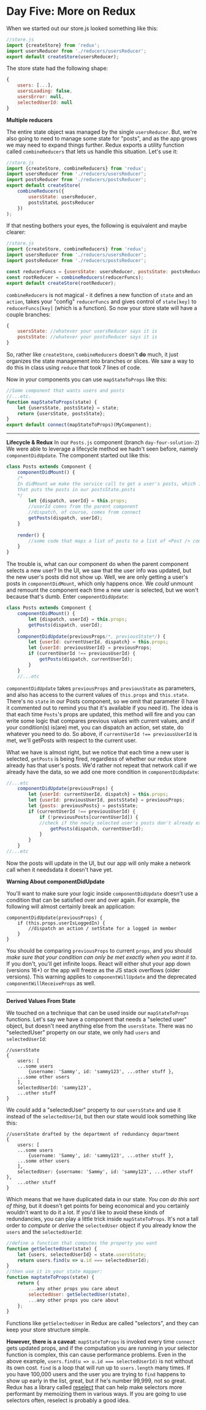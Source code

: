 # Day Five: More on Redux
When we started out our store.js looked something like this:
```javascript
//store.js
import {createStore} from 'redux';
import usersReducer from './reducers/usersReducer';
export default createStore(usersReducer);
```
The store state had the following shape:
```javascript
{
    users: [...],
    usersLoading: false,
    usersError: null,
    selectedUserId: null
}
```
**Multiple reducers**

The entire state object was managed by the single `usersReducer`. But, we're also going to need to manage some state for "posts", and as the app grows we may need to expand things further. Redux exports a utility function called `combineReducers` that lets us handle this situation. Let's use it:
```javascript
//store.js
import {createStore, combineReducers} from 'redux';
import usersReducer from './reducers/usersReducer';
import postsReducer from './reducers/postsReducer';
export default createStore(
    combineReducers({
        usersState: usersReducer,
        postsStateL postsReducer
    })
);
```
If that nesting bothers your eyes, the following is equivalent and maybe clearer:
```javascript
//store.js
import {createStore, combineReducers} from 'redux';
import usersReducer from './reducers/usersReducer';
import postsReducer from './reducers/postsReducer';

const reducerFuncs = {usersState: usersReducer, postsState: postsReducer};
const rootReducer = combineReducers(reducerFuncs);
export default createStore(rootReducer);
```
`combineReducers` is not magical - it defines a new function of `state` and an `action`, takes your "config" `reducerFuncs` and gives control of `state[key]` to `reducerFuncs[key]` (which is a function). So now your store state will have a couple branches:
```javascript
{
    usersState: //whatever your usersReducer says it is
    postsState: //whatever your postsReducer says it is
}
```
So, rather like `createStore`, `combineReducers` doesn't **do** much, it just organizes the state management into branches or slices. We saw a way to do this in class using `reduce` that took 7 lines of code.

Now in your components you can use `mapStateToProps` like this:
```javascript
//Some component that wants users and posts
//...etc.
function mapStateToProps(state) {
    let {usersState, postsState} = state;
    return {usersState, postsState};
}
export default connect(mapStateToProps)(MyComponent);
```
****
**Lifecycle & Redux**
In our `Posts.js` component (branch `day-four-solution-2`) We were able to leverage a lifecycle method we hadn't seen before, namely `componentDidUpdate`. The component started out like this:
```javascript
class Posts extends Component {
    componentDidMount() { 
    /*
    In didMount we make the service call to get a user's posts, which in turn dispatches an action
    that puts the posts in our postsState.posts
    */
        let {dispatch, userId} = this.props; 
        //userId comes from the parent component
        //dispatch, of course, comes from connect
        getPosts(dispatch, userId); 
    }
    
    render() {
        //some code that maps a list of posts to a list of <Post /> components
    }
}
```
The trouble is, what can our component do when the parent component selects a new user? In the UI, we saw that the user info was updated, but the new user's posts did not show up. Well, we are only getting a user's posts in `componentDidMount`, which only happens once. We *could* unmount and remount the component each time a new user is selected, but we won't because that's dumb. Enter `componentDidUpdate`:
```javascript
class Posts extends Component {
    componentDidMount() {
        let {dispatch, userId} = this.props;
        getPosts(dispatch, userId); 
    }
    componentDidUpdate(previousProps/*, previousState*/) {
        let {userId: currentUserId, dispatch} = this.props;
        let {userId: previousUserId} = previousProps;
        if (currentUserId !== previousUserId) {
            getPosts(dispatch, currentUserId);
        }
    }
    //...etc
```
`componentDidUpdate` takes `previousProps` and `previousState` as parameters, and also has access to the current values of  `this.props` and `this.state`. There's no `state` in our Posts component, so we omit that parameter (I have it commented out to remind you that it's available if you need it). The idea is that each time `Posts`'s props are updated, this method will fire and you can write some logic that compares previous values with current values, and if your condition(s) is(are) met, you can dispatch an action, set state, do whatever you need to do. So above, if `currentUserId !== previousUserId` is met, we'll getPosts with respect to the current user.

What we have is almost right, but we notice that each time a new user is selected, `getPosts` is being fired, regardless of whether our redux store already has that user's posts. We'd rather not repeat that network call if we already have the data, so we add one more condition in `componentDidUpdate`:
```javascript
//...etc
    componentDidUpdate(previousProps) {
        let {userId: currentUserId, dispatch} = this.props;
        let {userId: previousUserId, postsState} = previousProps;
        let {posts: previousPosts} = postsState;
        if (currentUserId !== previousUserId) {
            if (!previousPosts[currentUserId]) { 
            //check if the newly selected user's posts don't already exist in the store
                getPosts(dispatch, currentUserId);   
            }
        }
    }
//...etc
```
Now the posts will update in the UI, but our app will only make a network call when it needsdata it doesn't have yet.

**Warning About componentDidUpdate**

You'll want to make sure your logic inside `componentDidUpdate` doesn't use a condition that can be satisfied over and over again. For example, the following will almost certainly break an application:
```
componentDidUpdate(previousProps) {
    if (this.props.userIsLoggedIn) {
        //dispatch an action / setState for a logged in member
    }
}
```
You should be comparing `previousProps` to current `props`, and you should *make sure that your condition can only be met exactly when you want it to*. If you don't, you'll get infinite loops. React will either shut your app down (versions 16+) or the app will freeze as the JS stack overflows (older versions). This warning applies to `componentWillUpdate` and the deprecated `componentWillReceiveProps` as well.


****

**Derived Values From State**

We touched on a technique that can be used inside our `mapStateToProps` functions. Let's say we have a component that needs a "selected user" object, but doesn't need anything else from the `usersState`. There was no "selectedUser" property on our state, we only had `users` and `selectedUserId`:
```
//usersState
{
    users: [
    ...some users
        {username: 'Sammy', id: 'sammy123', ...other stuff },
    ...some other users
    ],
    selectedUserId: 'sammy123',
    ...other stuff
}
```
We *could* add a "selectedUser" property to our `usersState` and use it instead of the `selectedUserId`, but then our state would look something like this:
```
//usersState drafted by the department of redundancy department
{
    users: [
    ...some users
        {username: 'Sammy', id: 'sammy123', ...other stuff },
    ...some other users
    ],
    selectedUser: {username: 'Sammy', id: 'sammy123', ...other stuff },
    ...other stuff
}
```
Which means that we have duplicated data in our state. *You can do this sort of thing*, but it doesn't get points for being economical and you certainly wouldn't want to do it a lot. If you'd like to avoid these kinds of redundancies, you can play a little trick inside `mapStateToProps`. It's not a tall order to *compute* or *derive* the `selectedUser` object if you already know the `users` and the `selectedUserId`:
```javascript
//define a function that computes the property you want
function getSelectedUser(state) {
    let {users, selectedUserId} = state.usersState;
    return users.find(u => u.id === selectedUserId);
}
//then use it in your state mapper:
function maptateToProps(state) {
    return {
        ...any other props you care about
        selectedUser: getSelectedUser(state),
        ...any other props you care about
    };
}
```
Functions like `getSelectedUser` in Redux are called "selectors", and they can keep your store structure simple. 

**However, there is a caveat**: `mapStateToProps` is invoked every time `connect` gets updated props, and if the computation you are running in your selector function is complex, this can cause performance problems. Even in the above example, `users.find(u => u.id === selectedUserId)` is not without its own cost. `find` is a loop that will run up to `users.length` many times. If you have 100,000 users and the user you are trying to `find` happens to show up early in the list, great, but if he's number 99,999, not so great. Redux has a library called [reselect](https://github.com/reduxjs/reselect) that can help make selectors more performant by memoizing them in various ways. If you are going to use selectors often, reselect is probably a good idea.










